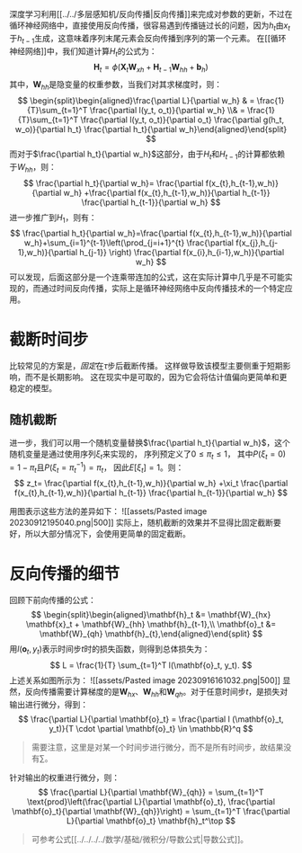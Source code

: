深度学习利用[[../../多层感知机/反向传播|反向传播]]来完成对参数的更新，不过在循环神经网络中，直接使用反向传播，很容易遇到传播链过长的问题，因为$h_t$由$x_t$于$h_{t-1}$生成，这意味着序列末尾元素会反向传播到序列的第一个元素。
在[[循环神经网络]]中，我们知道计算$H_t$的公式为：
$$
\mathbf{H}_t = \phi(\mathbf{X}_t \mathbf{W}_{xh} + \mathbf{H}_{t-1} \mathbf{W}_{hh}  + \mathbf{b}_h)
$$
其中，$\mathbf{W}_{hh}$是隐变量的权重参数，当我们对其求梯度时，则：
$$
\begin{split}\begin{aligned}\frac{\partial L}{\partial w_h}  & = \frac{1}{T}\sum_{t=1}^T \frac{\partial l(y_t, o_t)}{\partial w_h}  \\& = \frac{1}{T}\sum_{t=1}^T \frac{\partial l(y_t, o_t)}{\partial o_t} \frac{\partial g(h_t, w_o)}{\partial h_t}  \frac{\partial h_t}{\partial w_h}\end{aligned}\end{split}
$$
而对于$\frac{\partial h_t}{\partial w_h}$这部分，由于$H_t$和$H_{t-1}$的计算都依赖于$W_{hh}$，则：
$$
\frac{\partial h_t}{\partial w_h}= \frac{\partial f(x_{t},h_{t-1},w_h)}{\partial w_h} +\frac{\partial f(x_{t},h_{t-1},w_h)}{\partial h_{t-1}} \frac{\partial h_{t-1}}{\partial w_h}
$$
进一步推广到$H_1$，则有：
$$
\frac{\partial h_t}{\partial w_h}=\frac{\partial f(x_{t},h_{t-1},w_h)}{\partial w_h}+\sum_{i=1}^{t-1}\left(\prod_{j=i+1}^{t} \frac{\partial f(x_{j},h_{j-1},w_h)}{\partial h_{j-1}} \right) \frac{\partial f(x_{i},h_{i-1},w_h)}{\partial w_h}
$$
可以发现，后面这部分是一个连乘带连加的公式，这在实际计算中几乎是不可能实现的，而通过时间反向传播，实际上是循环神经网络中反向传播技术的一个特定应用。

# 截断时间步
比较常见的方案是，*固定*在$\tau$步后截断传播。 这样做导致该模型主要侧重于短期影响，而不是长期影响。 这在现实中是可取的，因为它会将估计值偏向更简单和更稳定的模型。

## 随机截断
进一步，我们可以用一个随机变量替换$\frac{\partial h_t}{\partial w_h}$，这个随机变量是通过使用序列$\xi_t$来实现的， 序列预定义了$0 \leq \pi_t \leq 1$， 其中$P(\xi_t = 0) = 1-\pi_t$且$P(\xi_t = \pi_t^{-1}) = \pi_t$， 因此$E[\xi_t] = 1$。则：
$$
z_t= \frac{\partial f(x_{t},h_{t-1},w_h)}{\partial w_h} +\xi_t \frac{\partial f(x_{t},h_{t-1},w_h)}{\partial h_{t-1}} \frac{\partial h_{t-1}}{\partial w_h}
$$

用图表示这些方法的差异如下：
![[assets/Pasted image 20230912195040.png|500]]
实际上，随机截断的效果并不显得比固定截断要好，所以大部分情况下，会使用更简单的固定截断。

# 反向传播的细节
回顾下前向传播的公式：
$$
\begin{split}\begin{aligned}\mathbf{h}_t &= \mathbf{W}_{hx} \mathbf{x}_t + \mathbf{W}_{hh} \mathbf{h}_{t-1},\\
\mathbf{o}_t &= \mathbf{W}_{qh} \mathbf{h}_{t},\end{aligned}\end{split}
$$
用$l(\mathbf{o}_t, y_t)$表示时间步$t$时的损失函数，则得到总体损失为：
$$
L = \frac{1}{T} \sum_{t=1}^T l(\mathbf{o}_t, y_t).
$$
上述关系如图所示为：
![[assets/Pasted image 20230916161032.png|500]]
显然，反向传播需要计算梯度的是$\mathbf{W}_{hx}$、$\mathbf{W}_{hh}$和$\mathbf{W}_{qh}$。对于任意时间步$t$，是损失对输出进行微分，得到：
$$
\frac{\partial L}{\partial \mathbf{o}_t} =  \frac{\partial l (\mathbf{o}_t, y_t)}{T \cdot \partial \mathbf{o}_t} \in \mathbb{R}^q
$$
> 需要注意，这里是对某一个时间步进行微分，而不是所有时间步，故结果没有$\sum$。

针对输出的权重进行微分，则：
$$
\frac{\partial L}{\partial \mathbf{W}_{qh}}
= \sum_{t=1}^T \text{prod}\left(\frac{\partial L}{\partial \mathbf{o}_t}, \frac{\partial \mathbf{o}_t}{\partial \mathbf{W}_{qh}}\right)
= \sum_{t=1}^T \frac{\partial L}{\partial \mathbf{o}_t} \mathbf{h}_t^\top
$$
> 可参考公式[[../../../../数学/基础/微积分/导数公式|导数公式]]。

